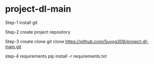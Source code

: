 # project-dl-main

Step-1 install git

Step-2 create project repository

Step-3 create clone
git clone https://github.com/Suyog308/project-dl-main.git

step-4 requirements
pip install -r requirements.txt
